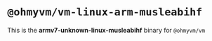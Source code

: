 # `@ohmyvm/vm-linux-arm-musleabihf`

This is the **armv7-unknown-linux-musleabihf** binary for `@ohmyvm/vm`
